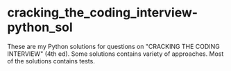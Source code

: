 # cracking_the_coding_interview-python_sol
These are my Python solutions for questions on "CRACKING THE CODING INTERVIEW" (4th ed). Some solutions contains variety of approaches.
Most of the solutions contains tests. 
